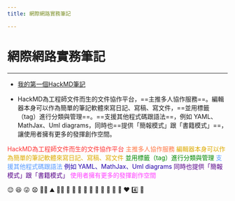 ```yaml
---
title: 網際網路實務筆記

---
```


# 網際網路實務筆記
___

- [我的第一個HackMD筆記]([https://hackmd.io/@hankcch2003/asd])

- HackMD為工程師文件而生的文件協作平台，==主推多人協作服務==。編輯器本身可以作為簡單的筆記軟體來寫日記、寫稿、寫文件，==並用標籤（tag）進行分類與管理==。==支援其他程式碼跟語法==，例如 YAML、MathJax、Uml diagrams，同時也==提供「簡報模式」跟「書籍模式」==，讓使用者擁有更多的發揮創作空間。

<font color=#FF3333>HackMD為工程師文件而生的文件協作平台</font>
<font color=#FF7744>主推多人協作服務</font>
<font color=#DDAA00>編輯器本身可以作為簡單的筆記軟體來寫日記、寫稿、寫文件</font>
<font color=#008800>並用標籤（tag）進行分類與管理</font>
<font color=#5599FF>支援其他程式碼跟語法</font>
<font color=#2200AA>例如 YAML、MathJax、Uml diagrams</font>
<font color=#550088>同時也提供「簡報模式」跟「書籍模式」</font>
<font color=#FF3EFF>使用者擁有更多的發揮創作空間</font>

:relieved: :satisfied: :stuck_out_tongue_winking_eye: :anguished:
:man_in_tuxedo: :mountain: :man_in_tuxedo: :ocean:
:horse: :horse: :tiger: :tiger:
:womans_clothes: :rice: :older_man: :older_woman:
:turtle: :hearts: :four: :rocket: